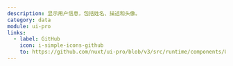 ```yaml
---
description: 显示用户信息，包括姓名、描述和头像。
category: data
module: ui-pro
links:
  - label: GitHub
    icon: i-simple-icons-github
    to: https://github.com/nuxt/ui-pro/blob/v3/src/runtime/components/User.vue
---
```



